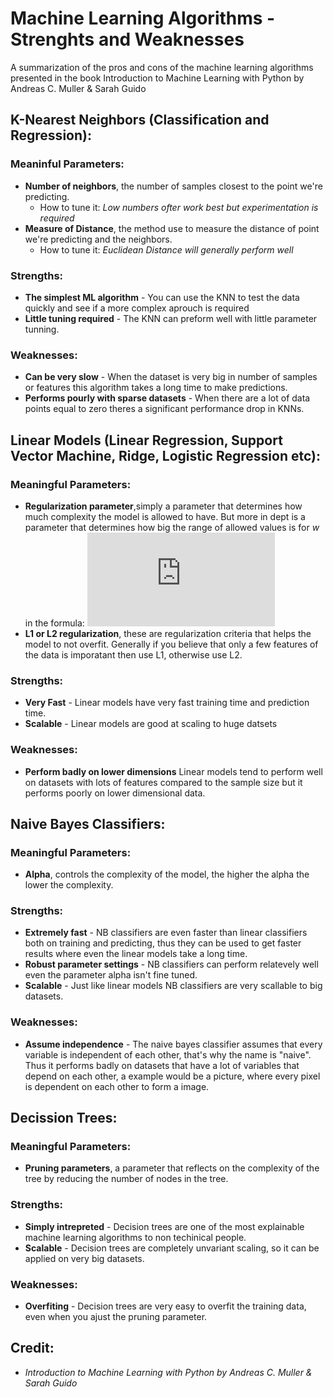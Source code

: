 # Machine Learning Algorithms - Strenghts and Weaknesses
A summarization of the pros and cons of the machine learning algorithms presented in the book Introduction to Machine Learning with Python by Andreas C. Muller & Sarah Guido


## K-Nearest Neighbors (Classification and Regression):
### Meaninful Parameters:
- **Number of neighbors**, the number of samples closest to the point we're predicting.
  - How to tune it: *Low numbers ofter work best but experimentation is required*
- **Measure of Distance**, the method use to measure the distance of point we're predicting and the neighbors.
  - How to tune it: *Euclidean Distance will generally perform well*
  
### Strengths:
- **The simplest ML algorithm** - You can use the KNN to test the data quickly and see if a more complex aprouch is required
- **Little tuning required** - The KNN can preform well with little parameter tunning.

### Weaknesses:
- **Can be very slow** - When the dataset is very big in number of samples or features this algorithm takes a long time to make predictions.
- **Performs pourly with sparse datasets** - When there are a lot of data points equal to zero theres a significant performance drop in KNNs.

## Linear Models (Linear Regression, Support Vector Machine, Ridge, Logistic Regression etc):
### Meaningful Parameters:
- **Regularization parameter**,simply a parameter that determines how much complexity the model is allowed to have. But more in dept is a parameter that determines how big the range of allowed values is for _w_ in the formula: ![equation](https://latex.codecogs.com/gif.latex?%5Cinline%20%5Chat%7By%7D%20%3D%20w%5Bi%5D%20%5Ccdot%20x%5Bi%5D%20&plus;%20b)
- **L1 or L2 regularization**, these are regularization criteria that helps the model to not overfit. Generally if you believe that only a few features of the data is imporatant then use L1, otherwise use L2.

### Strengths:
- **Very Fast** - Linear models have very fast training time and prediction time.
- **Scalable** - Linear models are good at scaling to huge datsets

### Weaknesses:
- **Perform badly on lower dimensions** Linear models tend to perform well on datasets with lots of features compared to the sample size but it performs poorly on lower dimensional data.

## Naive Bayes Classifiers:
### Meaningful Parameters:
- **Alpha**, controls the complexity of the model, the higher the alpha the lower the complexity.

### Strengths:
- **Extremely fast** - NB classifiers are even faster than linear classifiers both on training and predicting, thus they can be used to get faster results where even the linear models take a long time.
- **Robust parameter settings** - NB classifiers can perform relatevely well even the parameter alpha isn't fine tuned.
- **Scalable** - Just like linear models NB classifiers are very scallable to big datasets.

### Weaknesses:
- **Assume independence** - The naive bayes classifier assumes that every variable is independent of each other, that's why the name is "naive". Thus it performs badly on datasets that have a lot of variables that depend on each other, a example would be a picture, where every pixel is dependent on each other to form a image.

## Decission Trees:
### Meaningful Parameters:
- **Pruning parameters**, a parameter that reflects on the complexity of the tree by reducing the number of nodes in the tree.

### Strengths:
- **Simply intrepreted** - Decision trees are one of the most explainable machine learning algorithms to non techinical people.
- **Scalable** - Decision trees are completely unvariant scaling, so it can be applied on very big datasets.

### Weaknesses:
- **Overfiting** - Decision trees are very easy to overfit the training data, even when you ajust the pruning parameter.

## Credit:
- *Introduction to Machine Learning with Python by Andreas C. Muller & Sarah Guido*
